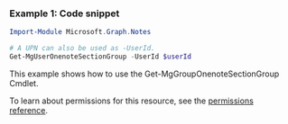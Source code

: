 ### Example 1: Code snippet

```powershellImport-Module Microsoft.Graph.Notes

# A UPN can also be used as -UserId.
Get-MgUserOnenoteSectionGroup -UserId $userId
```
This example shows how to use the Get-MgGroupOnenoteSectionGroup Cmdlet.
To learn about permissions for this resource, see the [permissions reference](/graph/permissions-reference).

